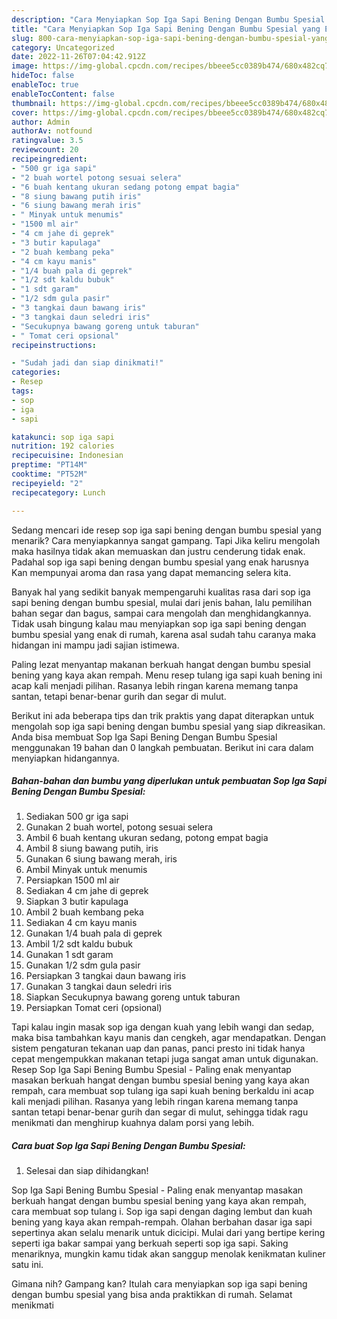 ```yaml
---
description: "Cara Menyiapkan Sop Iga Sapi Bening Dengan Bumbu Spesial yang Enak Banget, Buat Buka Puasa Enak"
title: "Cara Menyiapkan Sop Iga Sapi Bening Dengan Bumbu Spesial yang Enak Banget, Buat Buka Puasa Enak"
slug: 800-cara-menyiapkan-sop-iga-sapi-bening-dengan-bumbu-spesial-yang-enak-banget-buat-buka-puasa-enak
category: Uncategorized
date: 2022-11-26T07:04:42.912Z
image: https://img-global.cpcdn.com/recipes/bbeee5cc0389b474/680x482cq70/sop-iga-sapi-bening-dengan-bumbu-spesial-foto-resep-utama.jpg
hideToc: false
enableToc: true
enableTocContent: false
thumbnail: https://img-global.cpcdn.com/recipes/bbeee5cc0389b474/680x482cq70/sop-iga-sapi-bening-dengan-bumbu-spesial-foto-resep-utama.jpg
cover: https://img-global.cpcdn.com/recipes/bbeee5cc0389b474/680x482cq70/sop-iga-sapi-bening-dengan-bumbu-spesial-foto-resep-utama.jpg
author: Admin
authorAv: notfound
ratingvalue: 3.5
reviewcount: 20
recipeingredient:
- "500 gr iga sapi"
- "2 buah wortel potong sesuai selera"
- "6 buah kentang ukuran sedang potong empat bagia"
- "8 siung bawang putih iris"
- "6 siung bawang merah iris"
- " Minyak untuk menumis"
- "1500 ml air"
- "4 cm jahe di geprek"
- "3 butir kapulaga"
- "2 buah kembang peka"
- "4 cm kayu manis"
- "1/4 buah pala di geprek"
- "1/2 sdt kaldu bubuk"
- "1 sdt garam"
- "1/2 sdm gula pasir"
- "3 tangkai daun bawang iris"
- "3 tangkai daun seledri iris"
- "Secukupnya bawang goreng untuk taburan"
- " Tomat ceri opsional"
recipeinstructions:

- "Sudah jadi dan siap dinikmati!"
categories:
- Resep
tags:
- sop
- iga
- sapi

katakunci: sop iga sapi 
nutrition: 192 calories
recipecuisine: Indonesian
preptime: "PT14M"
cooktime: "PT52M"
recipeyield: "2"
recipecategory: Lunch

---
```



Sedang mencari ide resep sop iga sapi bening dengan bumbu spesial yang menarik? Cara menyiapkannya sangat gampang. Tapi Jika keliru mengolah maka hasilnya tidak akan memuaskan dan justru cenderung tidak enak. Padahal sop iga sapi bening dengan bumbu spesial yang enak harusnya Kan mempunyai aroma dan rasa yang dapat memancing selera kita.


Banyak hal yang sedikit banyak mempengaruhi kualitas rasa dari sop iga sapi bening dengan bumbu spesial, mulai dari jenis bahan, lalu pemilihan bahan segar dan bagus, sampai cara mengolah dan menghidangkannya. Tidak usah bingung kalau mau menyiapkan sop iga sapi bening dengan bumbu spesial yang enak di rumah, karena asal sudah tahu caranya maka hidangan ini mampu jadi sajian istimewa.

Paling lezat menyantap makanan berkuah hangat dengan bumbu spesial bening yang kaya akan rempah. Menu resep tulang iga sapi kuah bening ini acap kali menjadi pilihan. Rasanya lebih ringan karena memang tanpa santan, tetapi benar-benar gurih dan segar di mulut.


Berikut ini ada beberapa tips dan trik praktis yang dapat diterapkan untuk mengolah sop iga sapi bening dengan bumbu spesial yang siap dikreasikan. Anda bisa membuat Sop Iga Sapi Bening Dengan Bumbu Spesial menggunakan 19 bahan dan 0 langkah pembuatan. Berikut ini cara dalam menyiapkan hidangannya.

<!--inarticleads1-->

##### Bahan-bahan dan bumbu yang diperlukan untuk pembuatan Sop Iga Sapi Bening Dengan Bumbu Spesial:

1. Sediakan 500 gr iga sapi
1. Gunakan 2 buah wortel, potong sesuai selera
1. Ambil 6 buah kentang ukuran sedang, potong empat bagia
1. Ambil 8 siung bawang putih, iris
1. Gunakan 6 siung bawang merah, iris
1. Ambil  Minyak untuk menumis
1. Persiapkan 1500 ml air
1. Sediakan 4 cm jahe di geprek
1. Siapkan 3 butir kapulaga
1. Ambil 2 buah kembang peka
1. Sediakan 4 cm kayu manis
1. Gunakan 1/4 buah pala di geprek
1. Ambil 1/2 sdt kaldu bubuk
1. Gunakan 1 sdt garam
1. Gunakan 1/2 sdm gula pasir
1. Persiapkan 3 tangkai daun bawang iris
1. Gunakan 3 tangkai daun seledri iris
1. Siapkan Secukupnya bawang goreng untuk taburan
1. Persiapkan  Tomat ceri (opsional)


Tapi kalau ingin masak sop iga dengan kuah yang lebih wangi dan sedap, maka bisa tambahkan kayu manis dan cengkeh, agar mendapatkan. Dengan sistem pengaturan tekanan uap dan panas, panci presto ini tidak hanya cepat mengempukkan makanan tetapi juga sangat aman untuk digunakan. Resep Sop Iga Sapi Bening Bumbu Spesial - Paling enak menyantap masakan berkuah hangat dengan bumbu spesial bening yang kaya akan rempah, cara membuat sop tulang iga sapi kuah bening berkaldu ini acap kali menjadi pilihan. Rasanya yang lebih ringan karena memang tanpa santan tetapi benar-benar gurih dan segar di mulut, sehingga tidak ragu menikmati dan menghirup kuahnya dalam porsi yang lebih. 

<!--inarticleads2-->

##### Cara buat Sop Iga Sapi Bening Dengan Bumbu Spesial:


1. Selesai dan siap dihidangkan!

Sop Iga Sapi Bening Bumbu Spesial - Paling enak menyantap masakan berkuah hangat dengan bumbu spesial bening yang kaya akan rempah, cara membuat sop tulang i. Sop iga sapi dengan daging lembut dan kuah bening yang kaya akan rempah-rempah. Olahan berbahan dasar iga sapi sepertinya akan selalu menarik untuk dicicipi. Mulai dari yang bertipe kering seperti iga bakar sampai yang berkuah seperti sop iga sapi. Saking menariknya, mungkin kamu tidak akan sanggup menolak kenikmatan kuliner satu ini. 

Gimana nih? Gampang kan? Itulah cara menyiapkan sop iga sapi bening dengan bumbu spesial yang bisa anda praktikkan di rumah. Selamat menikmati
